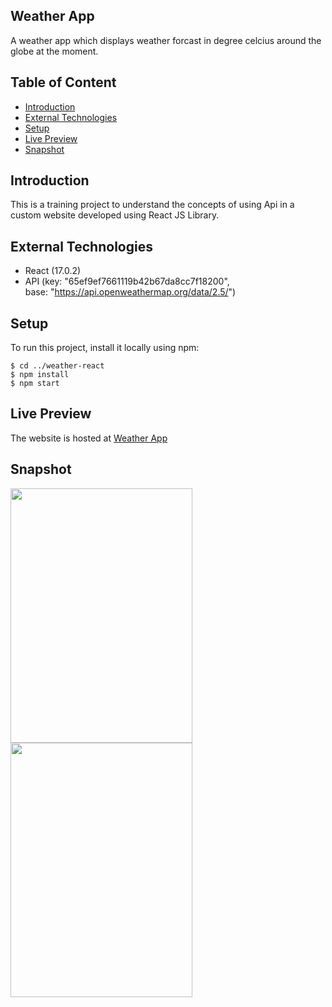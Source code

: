 ## Weather App
A weather app which displays weather forcast in degree celcius around the globe at the moment.

## Table of Content
- [Introduction](#introduction)
- [External Technologies](#external-technologies)
- [Setup](#setup)
- [Live Preview](#live-preview)
- [Snapshot](#snapshot)


## Introduction
This is a training project to understand the concepts of using Api in a custom website developed using React JS Library.

## External Technologies
- React (17.0.2)
- API (key: "65ef9ef7661119b42b67da8cc7f18200",      
      base: "https://api.openweathermap.org/data/2.5/")

## Setup
To run this project, install it locally using npm:

```
$ cd ../weather-react
$ npm install
$ npm start
```

## Live Preview
The website is hosted at [Weather App](https://tess-vanta.github.io/Weather-App/)

## Snapshot

<img src="https://user-images.githubusercontent.com/72697074/121808623-62bbb300-cc6a-11eb-8366-25b57c411421.png" width="291" height="407.333">      <img src="https://user-images.githubusercontent.com/72697074/121808598-46b81180-cc6a-11eb-94cd-1b5baf65aeab.png" width="291" height="407.333">

